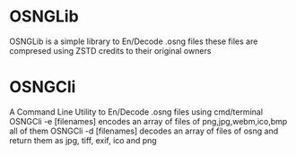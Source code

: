 # OSNGLib
OSNGLib is a simple library to En/Decode .osng files
these files are compresed using ZSTD credits to their original owners
# OSNGCli
A Command Line Utility to En/Decode .osng files using cmd/terminal
OSNGCli -e [filenames]
encodes an array of files of png,jpg,webm,ico,bmp all of them
OSNGCli -d [filenames]
decodes an array of files of osng and return them as jpg, tiff, exif, ico and png
